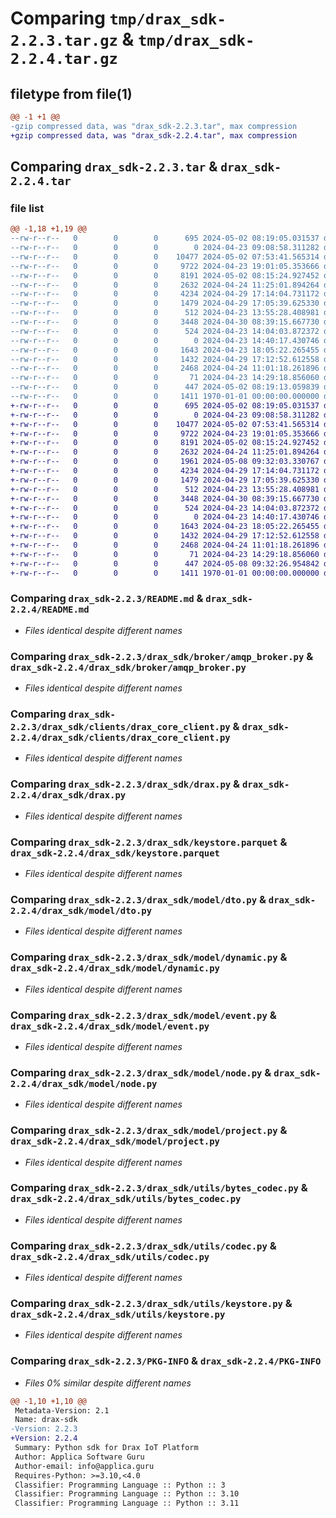 # Comparing `tmp/drax_sdk-2.2.3.tar.gz` & `tmp/drax_sdk-2.2.4.tar.gz`

## filetype from file(1)

```diff
@@ -1 +1 @@
-gzip compressed data, was "drax_sdk-2.2.3.tar", max compression
+gzip compressed data, was "drax_sdk-2.2.4.tar", max compression
```

## Comparing `drax_sdk-2.2.3.tar` & `drax_sdk-2.2.4.tar`

### file list

```diff
@@ -1,18 +1,19 @@
--rw-r--r--   0        0        0      695 2024-05-02 08:19:05.031537 drax_sdk-2.2.3/README.md
--rw-r--r--   0        0        0        0 2024-04-23 09:08:58.311282 drax_sdk-2.2.3/drax_sdk/__init__.py
--rw-r--r--   0        0        0    10477 2024-05-02 07:53:41.565314 drax_sdk-2.2.3/drax_sdk/broker/amqp_broker.py
--rw-r--r--   0        0        0     9722 2024-04-23 19:01:05.353666 drax_sdk-2.2.3/drax_sdk/clients/drax_core_client.py
--rw-r--r--   0        0        0     8191 2024-05-02 08:15:24.927452 drax_sdk-2.2.3/drax_sdk/drax.py
--rw-r--r--   0        0        0     2632 2024-04-24 11:25:01.894264 drax_sdk-2.2.3/drax_sdk/keystore.parquet
--rw-r--r--   0        0        0     4234 2024-04-29 17:14:04.731172 drax_sdk-2.2.3/drax_sdk/model/dto.py
--rw-r--r--   0        0        0     1479 2024-04-29 17:05:39.625330 drax_sdk-2.2.3/drax_sdk/model/dynamic.py
--rw-r--r--   0        0        0      512 2024-04-23 13:55:28.408981 drax_sdk-2.2.3/drax_sdk/model/event.py
--rw-r--r--   0        0        0     3448 2024-04-30 08:39:15.667730 drax_sdk-2.2.3/drax_sdk/model/node.py
--rw-r--r--   0        0        0      524 2024-04-23 14:04:03.872372 drax_sdk-2.2.3/drax_sdk/model/project.py
--rw-r--r--   0        0        0        0 2024-04-23 14:40:17.430746 drax_sdk-2.2.3/drax_sdk/utils/__init__.py
--rw-r--r--   0        0        0     1643 2024-04-23 18:05:22.265455 drax_sdk-2.2.3/drax_sdk/utils/bytes_codec.py
--rw-r--r--   0        0        0     1432 2024-04-29 17:12:52.612558 drax_sdk-2.2.3/drax_sdk/utils/codec.py
--rw-r--r--   0        0        0     2468 2024-04-24 11:01:18.261896 drax_sdk-2.2.3/drax_sdk/utils/keystore.py
--rw-r--r--   0        0        0       71 2024-04-23 14:29:18.856060 drax_sdk-2.2.3/drax_sdk/utils/timestamp.py
--rw-r--r--   0        0        0      447 2024-05-02 08:19:13.059839 drax_sdk-2.2.3/pyproject.toml
--rw-r--r--   0        0        0     1411 1970-01-01 00:00:00.000000 drax_sdk-2.2.3/PKG-INFO
+-rw-r--r--   0        0        0      695 2024-05-02 08:19:05.031537 drax_sdk-2.2.4/README.md
+-rw-r--r--   0        0        0        0 2024-04-23 09:08:58.311282 drax_sdk-2.2.4/drax_sdk/__init__.py
+-rw-r--r--   0        0        0    10477 2024-05-02 07:53:41.565314 drax_sdk-2.2.4/drax_sdk/broker/amqp_broker.py
+-rw-r--r--   0        0        0     9722 2024-04-23 19:01:05.353666 drax_sdk-2.2.4/drax_sdk/clients/drax_core_client.py
+-rw-r--r--   0        0        0     8191 2024-05-02 08:15:24.927452 drax_sdk-2.2.4/drax_sdk/drax.py
+-rw-r--r--   0        0        0     2632 2024-04-24 11:25:01.894264 drax_sdk-2.2.4/drax_sdk/keystore.parquet
+-rw-r--r--   0        0        0     1961 2024-05-08 09:32:03.330767 drax_sdk-2.2.4/drax_sdk/model/automations.py
+-rw-r--r--   0        0        0     4234 2024-04-29 17:14:04.731172 drax_sdk-2.2.4/drax_sdk/model/dto.py
+-rw-r--r--   0        0        0     1479 2024-04-29 17:05:39.625330 drax_sdk-2.2.4/drax_sdk/model/dynamic.py
+-rw-r--r--   0        0        0      512 2024-04-23 13:55:28.408981 drax_sdk-2.2.4/drax_sdk/model/event.py
+-rw-r--r--   0        0        0     3448 2024-04-30 08:39:15.667730 drax_sdk-2.2.4/drax_sdk/model/node.py
+-rw-r--r--   0        0        0      524 2024-04-23 14:04:03.872372 drax_sdk-2.2.4/drax_sdk/model/project.py
+-rw-r--r--   0        0        0        0 2024-04-23 14:40:17.430746 drax_sdk-2.2.4/drax_sdk/utils/__init__.py
+-rw-r--r--   0        0        0     1643 2024-04-23 18:05:22.265455 drax_sdk-2.2.4/drax_sdk/utils/bytes_codec.py
+-rw-r--r--   0        0        0     1432 2024-04-29 17:12:52.612558 drax_sdk-2.2.4/drax_sdk/utils/codec.py
+-rw-r--r--   0        0        0     2468 2024-04-24 11:01:18.261896 drax_sdk-2.2.4/drax_sdk/utils/keystore.py
+-rw-r--r--   0        0        0       71 2024-04-23 14:29:18.856060 drax_sdk-2.2.4/drax_sdk/utils/timestamp.py
+-rw-r--r--   0        0        0      447 2024-05-08 09:32:26.954842 drax_sdk-2.2.4/pyproject.toml
+-rw-r--r--   0        0        0     1411 1970-01-01 00:00:00.000000 drax_sdk-2.2.4/PKG-INFO
```

### Comparing `drax_sdk-2.2.3/README.md` & `drax_sdk-2.2.4/README.md`

 * *Files identical despite different names*

### Comparing `drax_sdk-2.2.3/drax_sdk/broker/amqp_broker.py` & `drax_sdk-2.2.4/drax_sdk/broker/amqp_broker.py`

 * *Files identical despite different names*

### Comparing `drax_sdk-2.2.3/drax_sdk/clients/drax_core_client.py` & `drax_sdk-2.2.4/drax_sdk/clients/drax_core_client.py`

 * *Files identical despite different names*

### Comparing `drax_sdk-2.2.3/drax_sdk/drax.py` & `drax_sdk-2.2.4/drax_sdk/drax.py`

 * *Files identical despite different names*

### Comparing `drax_sdk-2.2.3/drax_sdk/keystore.parquet` & `drax_sdk-2.2.4/drax_sdk/keystore.parquet`

 * *Files identical despite different names*

### Comparing `drax_sdk-2.2.3/drax_sdk/model/dto.py` & `drax_sdk-2.2.4/drax_sdk/model/dto.py`

 * *Files identical despite different names*

### Comparing `drax_sdk-2.2.3/drax_sdk/model/dynamic.py` & `drax_sdk-2.2.4/drax_sdk/model/dynamic.py`

 * *Files identical despite different names*

### Comparing `drax_sdk-2.2.3/drax_sdk/model/event.py` & `drax_sdk-2.2.4/drax_sdk/model/event.py`

 * *Files identical despite different names*

### Comparing `drax_sdk-2.2.3/drax_sdk/model/node.py` & `drax_sdk-2.2.4/drax_sdk/model/node.py`

 * *Files identical despite different names*

### Comparing `drax_sdk-2.2.3/drax_sdk/model/project.py` & `drax_sdk-2.2.4/drax_sdk/model/project.py`

 * *Files identical despite different names*

### Comparing `drax_sdk-2.2.3/drax_sdk/utils/bytes_codec.py` & `drax_sdk-2.2.4/drax_sdk/utils/bytes_codec.py`

 * *Files identical despite different names*

### Comparing `drax_sdk-2.2.3/drax_sdk/utils/codec.py` & `drax_sdk-2.2.4/drax_sdk/utils/codec.py`

 * *Files identical despite different names*

### Comparing `drax_sdk-2.2.3/drax_sdk/utils/keystore.py` & `drax_sdk-2.2.4/drax_sdk/utils/keystore.py`

 * *Files identical despite different names*

### Comparing `drax_sdk-2.2.3/PKG-INFO` & `drax_sdk-2.2.4/PKG-INFO`

 * *Files 0% similar despite different names*

```diff
@@ -1,10 +1,10 @@
 Metadata-Version: 2.1
 Name: drax-sdk
-Version: 2.2.3
+Version: 2.2.4
 Summary: Python sdk for Drax IoT Platform
 Author: Applica Software Guru
 Author-email: info@applica.guru
 Requires-Python: >=3.10,<4.0
 Classifier: Programming Language :: Python :: 3
 Classifier: Programming Language :: Python :: 3.10
 Classifier: Programming Language :: Python :: 3.11
```


